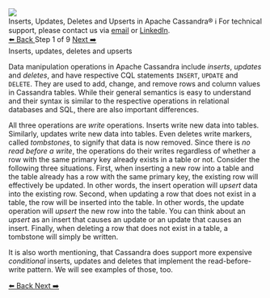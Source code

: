<!-- TOP -->
<div class="top">
  <img class="scenario-academy-logo" src="https://datastax-academy.github.io/katapod-shared-assets/images/ds-academy-2023.svg" />
  <div class="scenario-title-section">
    <span class="scenario-title">Inserts, Updates, Deletes and Upserts in Apache Cassandra®</span>
    <span class="scenario-subtitle">ℹ️ For technical support, please contact us via <a href="mailto:aleksandr.volochnev@datastax.com">email</a> or <a href="https://dtsx.io/aleks">LinkedIn</a>.</span>
  </div>
</div>

<!-- NAVIGATION -->
<div id="navigation-top" class="navigation-top">
 <a href='command:katapod.loadPage?[{"step":"intro"}]'
   class="btn btn-dark navigation-top-left">⬅️ Back
 </a>
<span class="step-count"> Step 1 of 9</span>
 <a href='command:katapod.loadPage?[{"step":"step2-cassandra"}]' 
    class="btn btn-dark navigation-top-right">Next ➡️
  </a>
</div>

<!-- CONTENT -->

<div class="step-title">Inserts, updates, deletes and upserts</div>

Data manipulation operations in Apache Cassandra include *inserts*, *updates* and *deletes*, and have respective CQL statements 
`INSERT`, `UPDATE` and `DELETE`. They are used to add, change, and remove rows and column values in Cassandra tables.
While their general semantics is easy to understand and their syntax is similar to the respective operations in relational databases
and SQL, there are also important differences.

All three operations are *write* operations. Inserts write new data into tables. Similarly, updates write new data into tables.
Even deletes write markers, called *tombstones*, to signify that data is now removed. Since there is *no read before a write*, 
the operations do their writes regardless of whether a row with the same primary key already exists in a table or not. Consider the following three situations. First, when inserting a new row into a table and the table already has a row with the same primary key, 
the existing row will effectively be updated. In other words, the insert operation will *upsert* data into the existing row. 
Second, when updating a row that does not exist in a table, the row will be inserted into the table. In other words, 
the update operation will *upsert* the new row into the table. You can think about an *upsert* as an insert that causes an update or 
an update that causes an insert. Finally, when deleting a row that does not exist in a table, a tombstone 
will simply be written.

It is also worth mentioning, that Cassandra does support more expensive *conditional* inserts, updates and deletes 
that implement the read-before-write pattern. We will see examples of those, too.

<!-- NAVIGATION -->
<div id="navigation-bottom" class="navigation-bottom">
 <a href='command:katapod.loadPage?[{"step":"intro"}]'
   class="btn btn-dark navigation-bottom-left">⬅️ Back
 </a>
 <a href='command:katapod.loadPage?[{"step":"step2-cassandra"}]'
    class="btn btn-dark navigation-bottom-right">Next ➡️
  </a>
</div>
